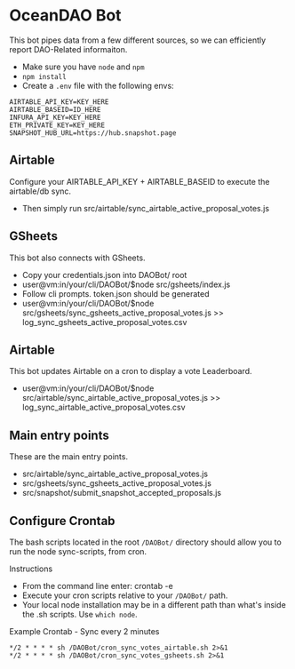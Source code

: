 # OceanDAO Bot

This bot pipes data from a few different sources, so we can efficiently report DAO-Related informaiton.
- Make sure you have `node` and `npm`
- `npm install`
- Create a `.env` file with the following envs:
```
AIRTABLE_API_KEY=KEY_HERE
AIRTABLE_BASEID=ID_HERE
INFURA_API_KEY=KEY_HERE
ETH_PRIVATE_KEY=KEY_HERE
SNAPSHOT_HUB_URL=https://hub.snapshot.page
```

## Airtable

Configure your AIRTABLE_API_KEY + AIRTABLE_BASEID to execute the airtable/db sync.
- Then simply run src/airtable/sync_airtable_active_proposal_votes.js 

## GSheets

This bot also connects with GSheets.
- Copy your credentials.json into DAOBot/ root
- user@vm:in/your/cli/DAOBot/$node src/gsheets/index.js
- Follow cli prompts. token.json should be generated 
- user@vm:in/your/cli/DAOBot/$node src/gsheets/sync_gsheets_active_proposal_votes.js >> log_sync_gsheets_active_proposal_votes.csv

## Airtable

This bot updates Airtable on a cron to display a vote Leaderboard.
- user@vm:in/your/cli/DAOBot/$node src/airtable/sync_airtable_active_proposal_votes.js >> log_sync_airtable_active_proposal_votes.csv

## Main entry points

These are the main entry points.
- src/airtable/sync_airtable_active_proposal_votes.js
- src/gsheets/sync_gsheets_active_proposal_votes.js
- src/snapshot/submit_snapshot_accepted_proposals.js

## Configure Crontab

The bash scripts located in the root `/DAOBot/` directory should allow you to run the node sync-scripts, from cron.

Instructions  
- From the command line enter: crontab -e
- Execute your cron scripts relative to your `/DAOBot/` path. 
- Your local node installation may be in a different path than what's inside the .sh scripts. Use `which node`.

Example Crontab - Sync every 2 minutes 
```
*/2 * * * * sh /DAOBot/cron_sync_votes_airtable.sh 2>&1
*/2 * * * * sh /DAOBot/cron_sync_votes_gsheets.sh 2>&1
```

